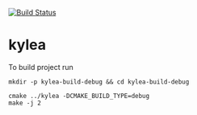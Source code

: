 [![Build Status](https://travis-ci.org/n-tim/kylea.svg?branch=develop)](https://travis-ci.org/n-tim/kylea)

# kylea

To build project run

    mkdir -p kylea-build-debug && cd kylea-build-debug

    cmake ../kylea -DCMAKE_BUILD_TYPE=debug
    make -j 2
